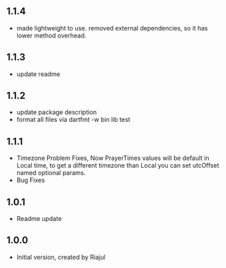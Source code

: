 ## 1.1.4

- made lightweight to use. removed external dependencies, so it has lower method overhead.

## 1.1.3

- update readme

## 1.1.2

- update package description
- format all files via dartfmt -w bin lib test

## 1.1.1

- Timezone Problem Fixes, Now PrayerTimes values will be default in Local time, to get a different timezone than Local you can set utcOffset named optional params.
- Bug Fixes

## 1.0.1

- Readme update

## 1.0.0

- Initial version, created by Riajul
